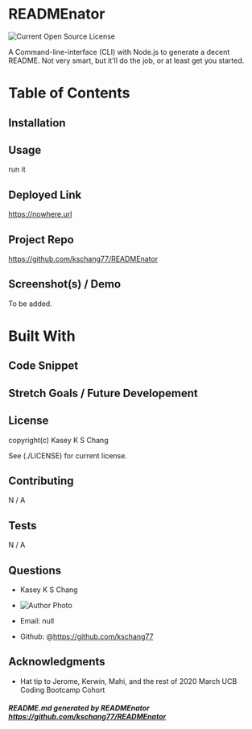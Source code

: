 
# READMEnator

![Current Open Source License](https://img.shields.io/github/license/kschang77/READMEnator?style=plastic)

  A Command-line-interface (CLI) with Node.js to generate a decent README. Not very smart, but it'll do the job, or at least get you started. 

# Table of Contents


## Installation

## Usage

  run it


## Deployed Link

  https://nowhere.url


## Project Repo

  https://github.com/kschang77/READMEnator


## Screenshot(s) / Demo

  To be added. 


# Built With



## Code Snippet



## Stretch Goals / Future Developement




## License

  copyright(c) Kasey K S Chang

  See (./LICENSE) for current license.


## Contributing

N / A


## Tests

N / A


## Questions

  * Kasey K S Chang

  * ![Author Photo](https://avatars1.githubusercontent.com/u/15042541?v=4)

  * Email: null

  * Github: @https://github.com/kschang77


## Acknowledgments

  * Hat tip to Jerome, Kerwin, Mahi, and the rest of 2020 March UCB Coding Bootcamp Cohort

##### README.md generated by READMEnator https://github.com/kschang77/READMEnator
    